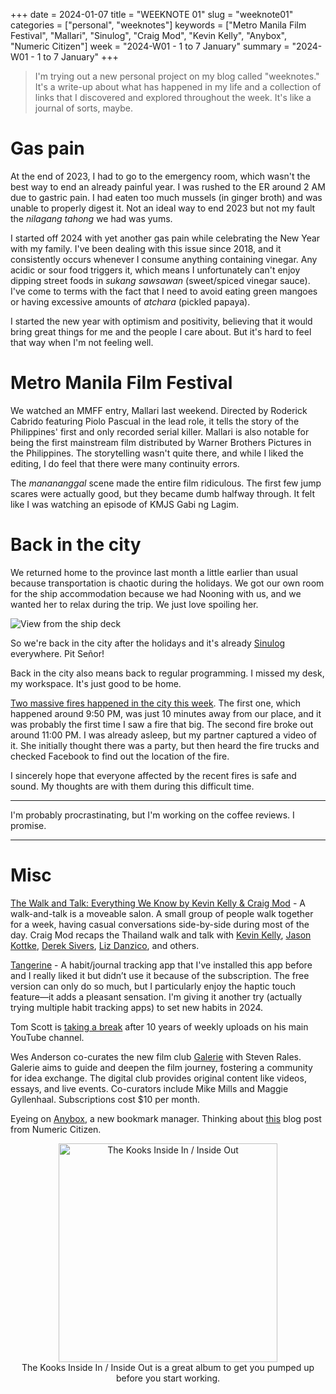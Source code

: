 +++
date = 2024-01-07
title = "WEEKNOTE 01"
slug = "weeknote01"
categories = ["personal", "weeknotes"]
keywords = ["Metro Manila Film Festival", "Mallari", "Sinulog", "Craig Mod", "Kevin Kelly", "Anybox", "Numeric Citizen"]
week = "2024-W01 - 1 to 7 January"
summary = "2024-W01 - 1 to 7 January"
+++

> I'm trying out a new personal project on my blog called "weeknotes." It's a write-up about what has happened in my life and a collection of links that I discovered and explored throughout the week. It's like a journal of sorts, maybe.

# Gas pain

At the end of 2023, I had to go to the emergency room, which wasn't the best way to end an already painful year. I was rushed to the ER around 2 AM due to gastric pain. I had eaten too much mussels (in ginger broth) and was unable to properly digest it. Not an ideal way to end 2023 but not my fault the *nilagang tahong* we had was yums.

I started off 2024 with yet another gas pain while celebrating the New Year with my family. I've been dealing with this issue since 2018, and it consistently occurs whenever I consume anything containing vinegar. Any acidic or sour food triggers it, which means I unfortunately can't enjoy dipping street foods in *sukang sawsawan* (sweet/spiced vinegar sauce). I've come to terms with the fact that I need to avoid eating green mangoes or having excessive amounts of *atchara* (pickled papaya).

I started the new year with optimism and positivity, believing that it would bring great things for me and the people I care about. But it's hard to feel that way when I'm not feeling well.

# Metro Manila Film Festival

We watched an MMFF entry, Mallari last weekend. Directed by Roderick Cabrido featuring Piolo Pascual in the lead role, it tells the story of the Philippines' first and only recorded serial killer. Mallari is also notable for being the first mainstream film distributed by Warner Brothers Pictures in the Philippines. The storytelling wasn't quite there, and while I liked the editing, I do feel that there were many continuity errors.

The *manananggal* scene made the entire film ridiculous. The first few jump scares were actually good, but they became dumb halfway through. It felt like I was watching an episode of KMJS Gabi ng Lagim.

# Back in the city

We returned home to the province last month a little earlier than usual because transportation is chaotic during the holidays. We got our own room for the ship accommodation because we had Nooning with us, and we wanted her to relax during the trip. We just love spoiling her.

![View from the ship deck](/weeknotes/weeknote01/20240104-ship-deck.jpg "View from the ship deck while waiting for our turn to maneuver the car and exit (iOS night mode on the iPhone 12 Pro is bad)")

So we're back in the city after the holidays and it's already [Sinulog](https://en.wikipedia.org/wiki/Sinulog) everywhere. Pit Señor!

Back in the city also means back to regular programming. I missed my desk, my workspace. It's just good to be home.

[Two massive fires happened in the city this week](https://cebudailynews.inquirer.net/549523/2-big-fires-in-cebu-city-more-than-150-houses-gutted). The first one, which happened around 9:50 PM, was just 10 minutes away from our place, and it was probably the first time I saw a fire that big. The second fire broke out around 11:00 PM. I was already asleep, but my partner captured a video of it. She initially thought there was a party, but then heard the fire trucks and checked Facebook to find out the location of the fire.

I sincerely hope that everyone affected by the recent fires is safe and sound. My thoughts are with them during this difficult time.

---

I'm probably procrastinating, but I'm working on the coffee reviews. I promise.

---

# Misc

[The Walk and Talk: Everything We Know by Kevin Kelly & Craig Mod](https://craigmod.com/ridgeline/176/) - A walk-and-talk is a moveable salon. A small group of people walk together for a week, having casual conversations side-by-side during most of the day. Craig Mod recaps the Thailand walk and talk with [Kevin Kelly](https://kk.org/), [Jason Kottke](https://kottke.org/), [Derek Sivers](https://sive.rs/), [Liz Danzico](https://bobulate.com/2023/12/expanding-home/), and others.

[Tangerine](https://tangerine.app/) - A habit/journal tracking app that I've installed this app before and I really liked it but didn’t use it because of the subscription. The free version can only do so much, but I particularly enjoy the haptic touch feature—it adds a pleasant sensation. I'm giving it another try (actually trying multiple habit tracking apps) to set new habits in 2024.

Tom Scott is [taking a break](https://www.youtube.com/watch?v=7DKv5H5Frt0&pp=ygUJdG9tIHNjb3R0) after 10 years of weekly uploads on his main YouTube channel.

Wes Anderson co-curates the new film club [Galerie](https://www.galerie.com/) with Steven Rales. Galerie aims to guide and deepen the film journey, fostering a community for idea exchange. The digital club provides original content like videos, essays, and live events. Co-curators include Mike Mills and Maggie Gyllenhaal. Subscriptions cost $10 per month.

Eyeing on [Anybox](https://anybox.app/), a new bookmark manager. Thinking about [this](https://numericcitizen.me/when-war-in-ukraine-influences-my-application-choices/) blog post from Numeric Citizen.

<div align="center">
   <a href="https://www.last.fm/music/The+Kooks/Inside+In+Inside+Out"><img src="/weeknotes/weeknote01/the-kooks-inside-in-inside-out.webp" alt="The Kooks Inside In / Inside Out" width="350">
</a>
<figcaption>The Kooks Inside In / Inside Out is a great album to get you pumped up before you start working.</figcaption>
</figure>
</div>
